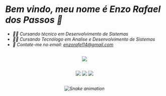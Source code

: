 ### <h1><i>Bem vindo, meu nome é Enzo Rafael dos Passos<i> 👋</h1>

 - 🧑‍💻 Cursando técnico em Desenvolvimento de Sistemas
 - 🧑‍💻 Cursando Tecnólogo em Analise e Desenvolvimento de Sistemas
 - 📧 Contate-me no email: enzorafel14@gmail.com

##

 <div align="center">
    <img src = "https://www.google.com/url?sa=i&url=https%3A%2F%2F4kwallpapers.com%2Ftechnology%2Feat-sleep-code-repeat-black-background-programmer-quotes-5947.html&psig=AOvVaw33_E4B7sLEEb4mcaX0kZAW&ust=1668796202446000&source=images&cd=vfe&ved=0CBAQjRxqFwoTCND7xbjstfsCFQAAAAAdAAAAABAE"
 </div>

  ##
  
  <div align="center"> 
  <a href="https://www.instagram.com/oenzorafaell/" target="_blank"><img src="https://img.shields.io/badge/-Instagram-%23E4405F?style=for-the-badge&logo=instagram&logoColor=white" target="_blank"></a>
  <a href = "mailto:enzorafel14@gmail.com"><img src="https://img.shields.io/badge/-Gmail-%23333?style=for-the-badge&logo=gmail&logoColor=white" target="_blank"></a>
  <a href="https://www.linkedin.com/in/enzo-rafael-passos-521851211/" target="_blank"><img src="https://img.shields.io/badge/-LinkedIn-%230077B5?style=for-the-badge&logo=linkedin&logoColor=white" target="_blank"></a> 

   ##
   
 ![Snake animation](https://github.com/EnzoRafaelPassos/EnzoRafaelPassos/blob/output/github-contribution-grid-snake.svg)
 </div>
